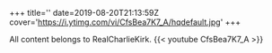 +++
title=''
date=2019-08-20T21:13:59Z
cover='https://i.ytimg.com/vi/CfsBea7K7_A/hqdefault.jpg'
+++

All content belongs to RealCharlieKirk.
{{< youtube CfsBea7K7_A >}}
